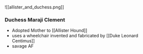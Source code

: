 ![[allister_and_duchess.png]]
### Duchess Maraji Clement

- Adopted Mother to [[Allister Hound]] 
- uses a wheelchair invented and fabricated by [[Duke Leonard Centimus]]
- savage AF

